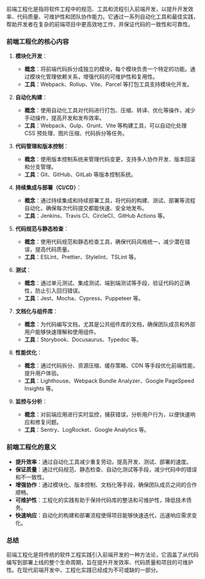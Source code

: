 前端工程化是指将软件工程中的规范、工具和流程引入前端开发，以提升开发效率、代码质量、可维护性和团队协作能力。它通过一系列自动化工具和最佳实践，帮助开发者在复杂的前端项目中更高效地工作，并保证代码的一致性和可靠性。

### **前端工程化的核心内容**

1. **模块化开发**：
   - **概念**：将前端代码拆分成独立的模块，每个模块负责一个特定的功能。通过模块化管理依赖关系，增强代码的可维护性和复用性。
   - **工具**：Webpack、Rollup、Vite、Parcel 等打包工具支持模块化开发。

2. **自动化构建**：
   - **概念**：使用自动化工具对代码进行打包、压缩、转译、优化等操作，减少手动操作，提高开发和发布效率。
   - **工具**：Webpack、Gulp、Grunt、Vite 等构建工具，可以自动化处理 CSS 预处理、图片压缩、代码拆分等任务。

3. **代码管理和版本控制**：
   - **概念**：使用版本控制系统来管理代码变更，支持多人协作开发、版本回滚和分支管理。
   - **工具**：Git、GitHub、GitLab 等版本控制系统。

4. **持续集成与部署（CI/CD）**：
   - **概念**：通过持续集成和持续部署工具，将代码的构建、测试、部署等流程自动化，确保每次代码提交都能快速、安全地发布。
   - **工具**：Jenkins、Travis CI、CircleCI、GitHub Actions 等。

5. **代码规范与静态检查**：
   - **概念**：使用代码规范和静态检查工具，确保代码风格统一，减少潜在错误，提高代码质量。
   - **工具**：ESLint、Prettier、Stylelint、TSLint 等。

6. **测试**：
   - **概念**：通过单元测试、集成测试、端到端测试等手段，验证代码的正确性，防止引入回归错误。
   - **工具**：Jest、Mocha、Cypress、Puppeteer 等。

7. **文档化与组件库**：
   - **概念**：为代码编写文档，尤其是公共组件库的文档，确保团队成员和外部用户能够快速理解和使用组件。
   - **工具**：Storybook、Docusaurus、Typedoc 等。

8. **性能优化**：
   - **概念**：通过代码拆分、资源压缩、缓存策略、CDN 等手段优化前端性能，提升用户体验。
   - **工具**：Lighthouse、Webpack Bundle Analyzer、Google PageSpeed Insights 等。

9. **监控与分析**：
   - **概念**：对前端应用进行实时监控，捕获错误，分析用户行为，以便快速响应和修复问题。
   - **工具**：Sentry、LogRocket、Google Analytics 等。

### **前端工程化的意义**

- **提升效率**：通过自动化工具减少重复劳动，提高开发、测试、部署的速度。
- **保证质量**：通过代码规范、静态检查、自动化测试等手段，减少代码中的错误和不一致性。
- **增强协作**：通过模块化、版本控制、文档化等手段，确保团队成员之间的合作顺畅。
- **可维护性**：工程化的实践有助于保持代码库的整洁和可维护性，降低技术债务。
- **快速响应**：自动化的构建和部署流程使得项目能够快速迭代，迅速响应需求变化。

### **总结**

前端工程化是将传统的软件工程实践引入前端开发的一种方法论，它涵盖了从代码编写到部署上线的整个生命周期，旨在提升开发效率、代码质量和项目的可维护性。在现代前端开发中，工程化实践已经成为不可或缺的一部分。